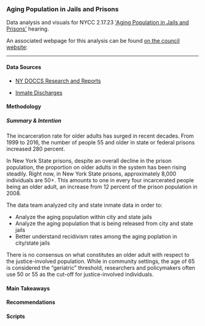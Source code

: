 ### Aging Population in Jails and Prisons
Data analysis and visuals for NYCC 2.17.23 ['Aging Population in Jails and Prisons']([https://legistar.council.nyc.gov/MeetingDetail.aspx?From=Alert&ID=980028&GUID=239563C5-9CA2-44A7-8E1D-A970A0556192](https://legistar.council.nyc.gov/MeetingDetail.aspx?ID=1080355&GUID=F093B565-99BE-48A3-AC7D-BC85211E53E0&Options=info|&Search=)) hearing.

An associated webpage for this analysis can be found [on the council website](https://council.nyc.gov/data/vacant-storefronts/): 

***  

#### Data Sources 

- [NY DOCCS Research and Reports](https://doccs.ny.gov/research-and-reports)

- [Inmate Discharges](https://data.cityofnewyork.us/Public-Safety/Inmate-Discharges/94ri-3ium)

#### Methodology 

##### Summary & Intention
The incarceration rate for older adults has surged in recent decades. From 1999 to 2016, the number of people 55 and older in state or federal prisons increased 280 percent.

In New York State prisons, despite an overall decline in the prison population, the proportion on older adults in the system has been rising steadily. Right now, in New York State prisons, approximately 8,000 individuals are 50+. This amounts to one in every four incarcerated people being an older adult, an increase from 12 percent of the prison population in 2008.

The data team analyzed city and state inmate data in order to:
- Analyze the aging population within city and state jails
- Analyze the aging population that is being released from city and state jails
- Better understand recidivism rates among the aging poplation in city/state jails

There is no consensus on what constitutes an older adult with respect to the justice-involved population. While in community settings, the age of 65 is considered the “geriatric” threshold, researchers and policymakers often use 50 or 55 as the cut-off for justice-involved individuals.

#### Main Takeaways


#### Recommendations


#### Scripts
